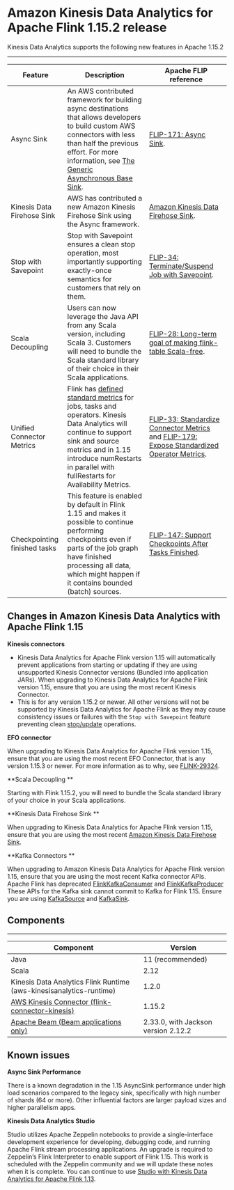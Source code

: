 # Amazon Kinesis Data Analytics for Apache Flink 1\.15\.2 release<a name="flink-1-15-2"></a>

 Kinesis Data Analytics supports the following new features in Apache 1\.15\.2 


****  

| Feature | Description | Apache FLIP reference  | 
| --- | --- | --- | 
| Async Sink  | An AWS contributed framework for building async destinations that allows developers to build custom AWS connectors with less than half the previous effort\. For more information, see [The Generic Asynchronous Base Sink](https://flink.apache.org/2022/05/06/async-sink-base.html)\. | [FLIP\-171: Async Sink](https://cwiki.apache.org/confluence/display/FLINK/FLIP-171%3A+Async+Sink)\. | 
| Kinesis Data Firehose Sink  | AWS has contributed a new Amazon Kinesis Firehose Sink using the Async framework\.  | [Amazon Kinesis Data Firehose Sink](https://nightlies.apache.org/flink/flink-docs-release-1.15//docs/connectors/datastream/firehose/)\. | 
| Stop with Savepoint  | Stop with Savepoint ensures a clean stop operation, most importantly supporting exactly\-once semantics for customers that rely on them\. | [FLIP\-34: Terminate/Suspend Job with Savepoint](https://cwiki.apache.org/confluence/pages/viewpage.action?pageId=103090212)\. | 
| Scala Decoupling  | Users can now leverage the Java API from any Scala version, including Scala 3\. Customers will need to bundle the Scala standard library of their choice in their Scala applications\.  | [FLIP\-28: Long\-term goal of making flink\-table Scala\-free](https://cwiki.apache.org/confluence/display/FLINK/FLIP-28%3A+Long-term+goal+of+making+flink-table+Scala-free)\. | 
| Unified Connector Metrics | Flink has [defined standard metrics](https://nightlies.apache.org/flink/flink-docs-release-1.15//docs/ops/metrics/) for jobs, tasks and operators\. Kinesis Data Analytics will continue to support sink and source metrics and in 1\.15 introduce numRestarts in parallel with fullRestarts for Availability Metrics\.  | [FLIP\-33: Standardize Connector Metrics](https://cwiki.apache.org/confluence/display/FLINK/FLIP-33%3A+Standardize+Connector+Metrics) and [FLIP\-179: Expose Standardized Operator Metrics](https://cwiki.apache.org/confluence/display/FLINK/FLIP-179%3A+Expose+Standardized+Operator+Metrics)\. | 
| Checkpointing finished tasks  | This feature is enabled by default in Flink 1\.15 and makes it possible to continue performing checkpoints even if parts of the job graph have finished processing all data, which might happen if it contains bounded \(batch\) sources\.  | [FLIP\-147: Support Checkpoints After Tasks Finished](https://cwiki.apache.org/confluence/display/FLINK/FLIP-147%3A+Support+Checkpoints+After+Tasks+Finished)\.  | 

## Changes in Amazon Kinesis Data Analytics with Apache Flink 1\.15<a name="flink-1-15-2-known-issues"></a>

**Kinesis connectors**
+ Kinesis Data Analytics for Apache Flink version 1\.15 will automatically prevent applications from starting or updating if they are using unsupported Kinesis Connector versions \(Bundled into application JARs\)\. When upgrading to Kinesis Data Analytics for Apache Flink version 1\.15, ensure that you are using the most recent Kinesis Connector\. 
+ This is for any version 1\.15\.2 or newer\. All other versions will not be supported by Kinesis Data Analytics for Apache Flink as they may cause consistency issues or failures with the `Stop with Savepoint` feature preventing clean [stop/update](https://issues.apache.org/jira/browse/FLINK-23528) operations\. 

**EFO connector**

When upgrading to Kinesis Data Analytics for Apache Flink version 1\.15, ensure that you are using the most recent EFO Connector, that is any version 1\.15\.3 or newer\. For more information as to why, see [FLINK\-29324](https://issues.apache.org/jira/browse/FLINK-29324 )\.

**Scala Decoupling **

Starting with Flink 1\.15\.2, you will need to bundle the Scala standard library of your choice in your Scala applications\. 

**Kinesis Data Firehose Sink **

When upgrading to Kinesis Data Analytics for Apache Flink version 1\.15, ensure that you are using the most recent [Amazon Kinesis Data Firehose Sink](https://nightlies.apache.org/flink/flink-docs-release-1.15//docs/connectors/datastream/firehose/)\.

**Kafka Connectors **

When upgrading to Amazon Kinesis Data Analytics for Apache Flink version 1\.15, ensure that you are using the most recent Kafka connector APIs\. Apache Flink has deprecated [FlinkKafkaConsumer](https://nightlies.apache.org/flink/flink-docs-master/docs/connectors/datastream/kafka/#kafka-consumer) and [FlinkKafkaProducer](https://nightlies.apache.org/flink/flink-docs-master/docs/connectors/datastream/kafka/#kafka-producer) These APIs for the Kafka sink cannot commit to Kafka for Flink 1\.15\. Ensure you are using [KafkaSource](https://nightlies.apache.org/flink/flink-docs-master/docs/connectors/datastream/kafka/#kafka-source) and [KafkaSink](https://nightlies.apache.org/flink/flink-docs-master/docs/connectors/datastream/kafka/#kafka-sink)\. 

## Components<a name="flink-1-15-2-components"></a>


****  

| Component | Version | 
| --- | --- | 
| Java  | 11 \(recommended\) | 
| Scala | 2\.12 | 
| Kinesis Data Analytics Flink Runtime \(aws\-kinesisanalytics\-runtime\) | 1\.2\.0 | 
| [AWS Kinesis Connector \(flink\-connector\-kinesis\)](https://mvnrepository.com/artifact/org.apache.flink/flink-connector-kinesis/1.15.2) | 1\.15\.2 | 
| [Apache Beam \(Beam applications only\)](https://aws.amazon.com/developer/language/python/) | 2\.33\.0, with Jackson version 2\.12\.2 | 

## Known issues<a name="flink-1-15-2-known-issues"></a>

**Async Sink Performance**

There is a known degradation in the 1\.15 AsyncSink performance under high load scenarios compared to the legacy sink, specifically with high number of shards \(64 or more\)\. Other influential factors are larger payload sizes and higher parallelism apps\.

**Kinesis Data Analytics Studio**

Studio utilizes Apache Zeppelin notebooks to provide a single\-interface development experience for developing, debugging code, and running Apache Flink stream processing applications\. An upgrade is required to Zeppelin’s Flink Interpreter to enable support of Flink 1\.15\. This work is scheduled with the Zeppelin community and we will update these notes when it is complete\. You can continue to use [Studio with Kinesis Data Analytics for Apache Flink 1\.13](https://docs.aws.amazon.com/kinesisanalytics/latest/java/how-notebook.html)\.